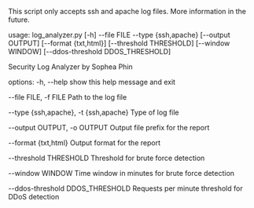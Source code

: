 This script only accepts ssh and apache log files. More information in the future.

usage: log_analyzer.py [-h] --file FILE --type {ssh,apache} [--output OUTPUT] [--format {txt,html}] [--threshold THRESHOLD] [--window WINDOW] [--ddos-threshold DDOS_THRESHOLD]

Security Log Analyzer by Sophea Phin

options:
  -h, --help            show this help message and exit
  
  --file FILE, -f FILE  Path to the log file
  
  --type {ssh,apache}, -t {ssh,apache}
                        Type of log file
  
  --output OUTPUT, -o OUTPUT
                        Output file prefix for the report
  
  --format {txt,html}   Output format for the report
  
  --threshold THRESHOLD
                        Threshold for brute force detection
  
  --window WINDOW       Time window in minutes for brute force detection
  
  --ddos-threshold DDOS_THRESHOLD
                        Requests per minute threshold for DDoS detection

